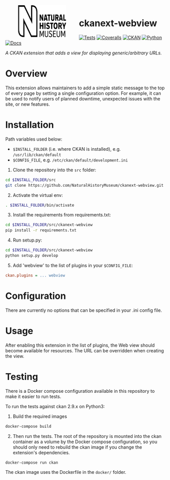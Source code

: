 <!--header-start-->
<img src=".github/nhm-logo.svg" align="left" width="150px" height="100px" hspace="40"/>

# ckanext-webview

[![Tests](https://img.shields.io/github/workflow/status/NaturalHistoryMuseum/ckanext-webview/Tests?style=flat-square)](https://github.com/NaturalHistoryMuseum/ckanext-webview/actions/workflows/main.yml)
[![Coveralls](https://img.shields.io/coveralls/github/NaturalHistoryMuseum/ckanext-webview/main?style=flat-square)](https://coveralls.io/github/NaturalHistoryMuseum/ckanext-webview)
[![CKAN](https://img.shields.io/badge/ckan-2.9.7-orange.svg?style=flat-square)](https://github.com/ckan/ckan)
[![Python](https://img.shields.io/badge/python-3.6%20%7C%203.7%20%7C%203.8-blue.svg?style=flat-square)](https://www.python.org/)
[![Docs](https://img.shields.io/readthedocs/ckanext-webview?style=flat-square)](https://ckanext-webview.readthedocs.io)

_A CKAN extension that adds a view for displaying generic/arbitrary URLs._

<!--header-end-->

# Overview

<!--overview-start-->
This extension allows maintainers to add a simple static message to the top of every page by setting a single configuration option. For example, it can be used to notify users of planned downtime, unexpected issues with the site, or new features.

<!--overview-end-->

# Installation

<!--installation-start-->
Path variables used below:
- `$INSTALL_FOLDER` (i.e. where CKAN is installed), e.g. `/usr/lib/ckan/default`
- `$CONFIG_FILE`, e.g. `/etc/ckan/default/development.ini`

1. Clone the repository into the `src` folder:

  ```bash
  cd $INSTALL_FOLDER/src
  git clone https://github.com/NaturalHistoryMuseum/ckanext-webview.git
  ```

2. Activate the virtual env:

  ```bash
  . $INSTALL_FOLDER/bin/activate
  ```

3. Install the requirements from requirements.txt:

  ```bash
  cd $INSTALL_FOLDER/src/ckanext-webview
  pip install -r requirements.txt
  ```

4. Run setup.py:

  ```bash
  cd $INSTALL_FOLDER/src/ckanext-webview
  python setup.py develop
  ```

5. Add 'webview' to the list of plugins in your `$CONFIG_FILE`:

  ```ini
  ckan.plugins = ... webview
  ```

<!--installation-end-->

# Configuration

<!--configuration-start-->
There are currently no options that can be specified in your .ini config file.

<!--configuration-end-->

# Usage

<!--usage-start-->
After enabling this extension in the list of plugins, the Web view should become available for resources. The URL can be overridden when creating the view.

<!--usage-end-->

# Testing

<!--testing-start-->
There is a Docker compose configuration available in this repository to make it easier to run tests.

To run the tests against ckan 2.9.x on Python3:

1. Build the required images
```bash
docker-compose build
```

2. Then run the tests.
   The root of the repository is mounted into the ckan container as a volume by the Docker compose
   configuration, so you should only need to rebuild the ckan image if you change the extension's
   dependencies.
```bash
docker-compose run ckan
```

The ckan image uses the Dockerfile in the `docker/` folder.

<!--testing-end-->
